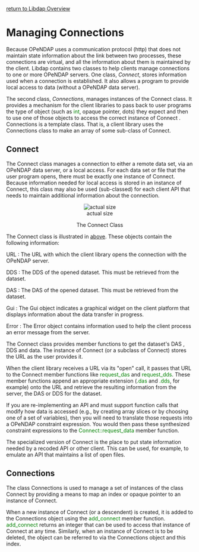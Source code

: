 [return to Libdap Overview](Libdap_Overview "wikilink")

# Managing Connections

Because OPeNDAP uses a communication protocol (http) that does not
maintain state information about the link between two processes, these
connections are virtual, and all the information about them is
maintained by the client. Libdap contains two classes to help clients
manage connections to one or more OPeNDAP servers. One class, *Connect*,
stores information used when a connection is established. It also allows
a program to provide local access to data (without a OPeNDAP data
server).

The second class, *Connections*, manages instances of the Connect class.
It provides a mechanism for the client libraries to pass back to user
programs the type of object (such as <font color='green'>int</font>,
opaque pointer, dots) they expect and then to use one of those objects
to access the correct instance of Connect . Connections is a template
class. That is, a client library uses the Connections class to make an
array of some sub-class of Connect.

## Connect

The Connect class manages a connection to either a remote data set, via
an OPeNDAP data server, or a local access. For each data set or file
that the user program opens, there must be exactly one instance of
Connect. Because information needed for local access is stored in an
instance of Connect, this class may also be used (sub-classed) for each
client API that needs to maintain additional information about the
connection.

<center>

<figure>
<img src="Connect.gif" title="actual size" />
<figcaption>actual size</figcaption>
</figure>

The Connect Class

</center>

The Connect class is illustrated in
[above](:Image:Connect.gif "wikilink"). These objects contain the
following information:

URL : The URL with which the client library opens the connection with the OPeNDAP server.

<!-- -->

DDS : The DDS of the opened dataset. This must be retrieved from the dataset.

<!-- -->

DAS : The DAS of the opened dataset. This must be retrieved from the dataset.

<!-- -->

Gui : The Gui object indicates a graphical widget on the client platform that displays information about the data transfer in progress.

<!-- -->

Error : The Error object contains information used to help the client process an error message from the server.

The Connect class provides member functions to get the dataset's DAS ,
DDS and data. The instance of Connect (or a subclass of Connect) stores
the URL as the user provides it.

When the client library receives a URL via its "open" call, it passes
that URL to the Connect member functions like <font
color='green'>request_das</font> and <font
color='green'>request_dds</font>. These member functions append an
appropriate extension (<font color='green'>.das</font> and <font
color='green'>.dds</font>, for example) onto the URL and retrieve the
resulting information from the server, the DAS or DDS for the dataset.

If you are re-implementing an API and must support function calls that
modify how data is accessed (e.g., by creating array slices or by
choosing one of a set of variables), then you will need to translate
those requests into a OPeNDAP constraint expression. You would then pass
these synthesized constraint expressions to the
<font color='green'>Connect::request_data</font> member function.

The specialized version of Connect is the place to put state information
needed by a recoded API or other client. This can be used, for example,
to emulate an API that maintains a list of open files.

## Connections

The class Connections is used to manage a set of instances of the class
Connect by providing a means to map an index or opaque pointer to an
instance of Connect.

When a new instance of Connect (or a descendent) is created, it is added
to the Connections object using the <font
color='green'>add_connect</font> member function. <font
color='green'>add_connect</font> returns an integer that can be used to
access that instance of Connect at any time. Similarly, when an instance
of Connect is to be deleted, the object can be referred to via the
Connections object and this index.